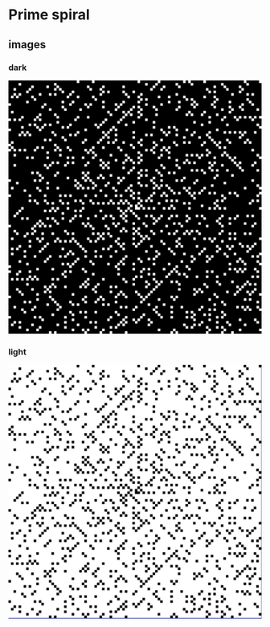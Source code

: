 # Prime spiral


## images

### dark
![Screenshot-dark](readme/Screenshot-dark.png)
### light
![Screenshot-light](readme/Screenshot-light.png)
